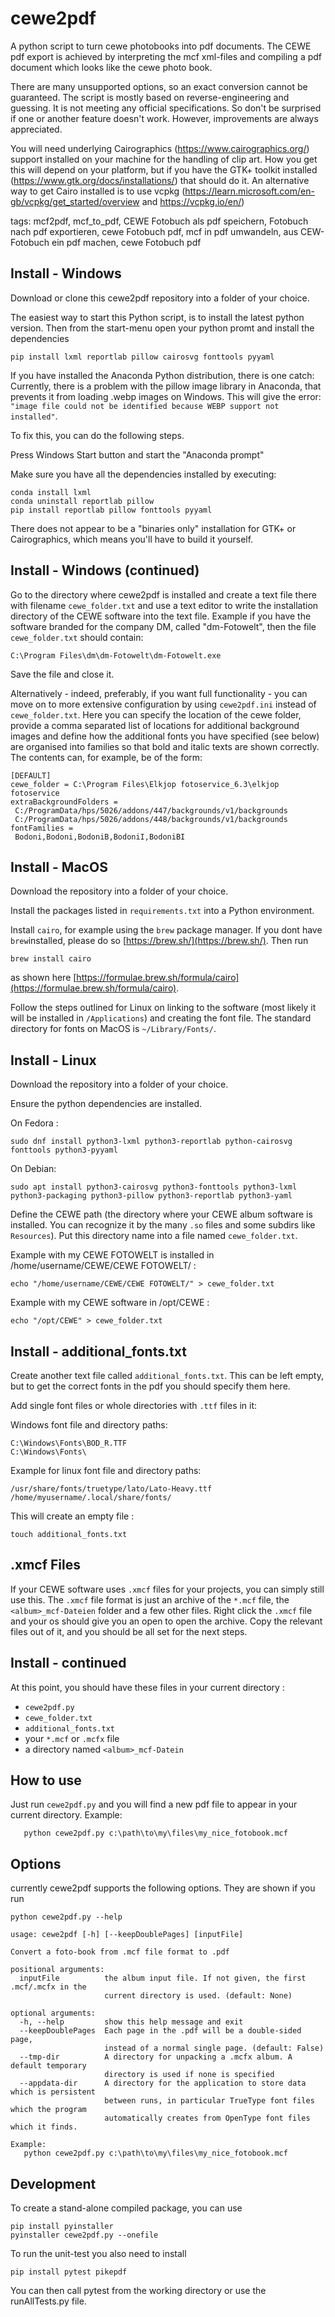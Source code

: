 cewe2pdf
========

A python script to turn cewe photobooks into pdf documents.
The CEWE pdf export is achieved by interpreting the mcf xml-files
and compiling a pdf document which looks like the cewe photo book.

There are many unsupported options, so an exact conversion cannot be guaranteed. The script is mostly based on reverse-engineering and guessing. It is not meeting any official specifications. So don't be surprised if one or another feature doesn't work. However, improvements are always appreciated.

You will need underlying Cairographics (<https://www.cairographics.org/>) support installed on your machine for the handling of clip art. How you get this will depend on your platform, but if you have the GTK+ toolkit installed (<https://www.gtk.org/docs/installations/>) that should do it. An alternative way to get Cairo installed is to use vcpkg (https://learn.microsoft.com/en-gb/vcpkg/get_started/overview and https://vcpkg.io/en/)

tags: mcf2pdf, mcf_to_pdf, CEWE Fotobuch als pdf speichern, Fotobuch nach pdf exportieren, cewe Fotobuch pdf, mcf in pdf umwandeln, aus CEW-Fotobuch ein pdf machen, cewe Fotobuch pdf

Install - Windows
-----------------

Download or clone this cewe2pdf repository into a folder of your choice.

The easiest way to start this Python script, is to install the latest python version.
Then from the start-menu open your python promt and install the dependencies

```
pip install lxml reportlab pillow cairosvg fonttools pyyaml
```

If you have installed the Anaconda Python distribution, there is one catch:
Currently, there is a problem with the pillow image library in Anaconda, that prevents it from loading .webp images on Windows.
This will give the error:
`"image file could not be identified because WEBP support not installed"`.

To fix this, you can do the following steps.

Press Windows Start button and start the "Anaconda prompt"

Make sure you have all the dependencies installed by executing:

```
conda install lxml
conda uninstall reportlab pillow
pip install reportlab pillow fonttools pyyaml
```

There does not appear to be a "binaries only" installation for GTK+ or Cairographics, which means you'll have to build it yourself.

Install - Windows (continued)
-----------------------------

Go to the directory where cewe2pdf is installed and create a text file there with filename ``cewe_folder.txt``
and use a text editor to write the installation directory of the CEWE software into the text file.
Example
if you have the software branded for the company DM, called "dm-Fotowelt", then the file ``cewe_folder.txt`` should contain:

```
C:\Program Files\dm\dm-Fotowelt\dm-Fotowelt.exe
```

Save the file and close it.

Alternatively - indeed, preferably, if you want full functionality - you can move on to more extensive configuration by using ``cewe2pdf.ini`` instead of ``cewe_folder.txt``. Here you can specify the location of the cewe folder, provide a comma separated list of locations for additional background images and define how the additional fonts you have specified (see below) are organised into families so that bold and italic texts are shown correctly.
The contents can, for example, be of the form:

```
[DEFAULT]
cewe_folder = C:\Program Files\Elkjop fotoservice_6.3\elkjop fotoservice
extraBackgroundFolders =
 C:/ProgramData/hps/5026/addons/447/backgrounds/v1/backgrounds
 C:/ProgramData/hps/5026/addons/448/backgrounds/v1/backgrounds
fontFamilies =
 Bodoni,Bodoni,BodoniB,BodoniI,BodoniBI
```

Install - MacOS
---------------

Download the repository into a folder of your choice.

Install the packages listed in `requirements.txt` into a Python environment.

Install `cairo`, for example using the `brew` package manager. If you dont have `brew`installed, please do so [https://brew.sh/](https://brew.sh/). Then run

```
brew install cairo
```

as shown here [https://formulae.brew.sh/formula/cairo](https://formulae.brew.sh/formula/cairo).

Follow the steps outlined for Linux on linking to the software (most likely it will be installed in `/Applications`) and creating the font file. The standard directory for fonts on MacOS is `~/Library/Fonts/`.

Install - Linux
---------------

Download the repository into a folder of your choice.

Ensure the python dependencies are installed.

On Fedora :

```
sudo dnf install python3-lxml python3-reportlab python-cairosvg fonttools python3-pyyaml
```

On Debian:
```
sudo apt install python3-cairosvg python3-fonttools python3-lxml python3-packaging python3-pillow python3-reportlab python3-yaml
```

Define the CEWE path (the directory where your CEWE album software is installed. You can recognize it by the many `.so` files and some subdirs like `Resources`). Put this directory name into a file named `cewe_folder.txt`.

Example with my CEWE FOTOWELT is installed in /home/username/CEWE/CEWE FOTOWELT/ :

```
echo "/home/username/CEWE/CEWE FOTOWELT/" > cewe_folder.txt
```

Example with my CEWE software in /opt/CEWE :

```
echo "/opt/CEWE" > cewe_folder.txt
```

Install - additional_fonts.txt
------------------------------

Create another text file called ``additional_fonts.txt``.
This can be left empty, but to get the correct fonts in the pdf you should specify them here.

Add single font files or whole directories with `.ttf` files in it:

Windows font file and directory paths:

```
C:\Windows\Fonts\BOD_R.TTF
C:\Windows\Fonts\
```

Example for linux font file and directory paths:

```
/usr/share/fonts/truetype/lato/Lato-Heavy.ttf
/home/myusername/.local/share/fonts/
```

This will create an empty file :

```
touch additional_fonts.txt
```

.xmcf Files
-----------

If your CEWE software uses `.xmcf` files for your projects, you can simply still use this. The `.xmcf` file format is just an archive of the `*.mcf` file, the `<album>_mcf-Dateien` folder and a few other files. Right click the `.xmcf` file and your os should give you an open to open the archive. Copy the relevant files out of it, and you should be all set for the next steps.

Install - continued
-------------------

At this point, you should have these files in your current directory :

* `cewe2pdf.py`
* `cewe_folder.txt`
* `additional_fonts.txt`
* your `*.mcf` or `.mcfx` file
* a directory named `<album>_mcf-Datein`

How to use
----------

Just run `cewe2pdf.py` and you will find a new pdf file to appear in your current directory.
Example:

```
   python cewe2pdf.py c:\path\to\my\files\my_nice_fotobook.mcf
```

Options
-------

currently cewe2pdf supports the following options. They are shown if you run

```python cewe2pdf.py --help```

```
usage: cewe2pdf [-h] [--keepDoublePages] [inputFile]

Convert a foto-book from .mcf file format to .pdf

positional arguments:
  inputFile          the album input file. If not given, the first .mcf/.mcfx in the
                     current directory is used. (default: None)

optional arguments:
  -h, --help         show this help message and exit
  --keepDoublePages  Each page in the .pdf will be a double-sided page,
                     instead of a normal single page. (default: False)
  --tmp-dir          A directory for unpacking a .mcfx album. A default temporary
                     directory is used if none is specified
  --appdata-dir      A directory for the application to store data which is persistent
                     between runs, in particular TrueType font files which the program
                     automatically creates from OpenType font files which it finds.

Example:
   python cewe2pdf.py c:\path\to\my\files\my_nice_fotobook.mcf

```

Development
-----------

To create a stand-alone compiled package, you can use

```
pip install pyinstaller
pyinstaller cewe2pdf.py --onefile
```

To run the unit-test you also need to install

```
pip install pytest pikepdf
```

You can then call pytest from the working directory or use the runAllTests.py file.
